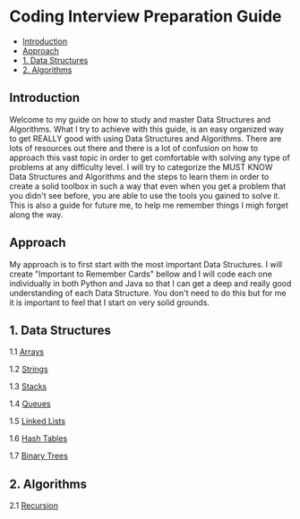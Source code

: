 # Coding Interview Preparation Guide

- [Introduction](#introduction)
- [Approach](#approach)
- [1. Data Structures](#1-data-structures)
- [2. Algorithms](#2-algorithms)

## Introduction

Welcome to my guide on how to study and master Data Structures and Algorithms. What I try to achieve with this guide, is an easy organized way to get REALLY good with using Data Structures and Algorithms. There are lots of resources out there and there is a lot of confusion on how to approach this vast topic in order to get comfortable with solving any type of problems at any difficulty level. I will try to categorize the MUST KNOW Data Structures and Algorithms and the steps to learn them in order to create a solid toolbox in such a way that even when you get a problem that you didn't see before, you are able to use the tools you gained to solve it.
This is also a guide for future me, to help me remember things I migh forget along the way.

## Approach

My approach is to first start with the most important Data Structures. I will create "Important to Remember Cards" bellow and I will code each one individually in both Python and Java so that I can get a deep and really good understanding of each Data Structure. You don't need to do this but for me it is important to feel that I start on very solid grounds.

## 1. Data Structures

1.1 [Arrays](https://github.com/andreivisan/interviews/blob/master/datastructures/arrays)

1.2 [Strings](https://github.com/andreivisan/interviews/blob/master/datastructures/strings)

1.3 [Stacks](https://github.com/andreivisan/interviews/blob/master/datastructures/stacks)

1.4 [Queues](https://github.com/andreivisan/interviews/blob/master/datastructures/queues)

1.5 [Linked Lists](https://github.com/andreivisan/interviews/blob/master/datastructures/linkedlist)

1.6 [Hash Tables](https://github.com/andreivisan/interviews/blob/master/datastructures/hashtables)

1.7 [Binary Trees](https://github.com/andreivisan/interviews/blob/master/datastructures/binarytrees)

## 2. Algorithms

2.1 [Recursion](https://github.com/andreivisan/interviews/blob/master/algorithms/recursion)
